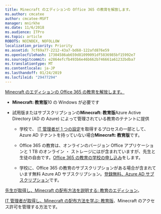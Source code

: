 ```yaml
---
title: Minecraft のエディションの Office 365 の教育を解放します。
ms.author: cmcatee
author: cmcatee-MSFT
manager: mnirkhe
ms.date: 11/6/2018
ms.audience: ITPro
ms.topic: article
ROBOTS: NOINDEX, NOFOLLOW
localization_priority: Priority
ms.assetid: 7cf69a77-2212-43a7-bd68-122afd876e59
ms.openlocfilehash: 17304586ab659d81099091df5836985bf15992e7
ms.sourcegitcommit: e2864efcfb493b6e46b662b746661a61232bdba7
ms.translationtype: MT
ms.contentlocale: ja-JP
ms.lasthandoff: 01/24/2019
ms.locfileid: "29477294"
---
```

[Minecraft のエディションの Office 365 の教育を解放します。](https://docs.microsoft.com/en-us/education/windows/get-minecraft-for-education)
  
- **Minecraft: 教育版**10 の Windows が必要です 
    
- 試用版またはサブスクリプションの**Minecraft: 教育版**Azure Active Directory (AD の Azure) によって管理されている教育のテナントに提供 
    
  - 学校で、 [IT 管理者が 1 つの設定](https://docs.microsoft.com/en-us/education/windows/school-get-minecraft)を取得するプロセスの一部として、Azure AD テナントを持っていない場合**Minecraft: 教育版**です。
    
  - Office 365 の教育は、オンラインのバージョン Office アプリケーションと 1 TB のオンライン ・ ストレージにはが含まれていますが、先生と生徒の自由です。[Office 365 の教育の学校の申し込み](https://products.office.com/academic/office-365-education-plan)をします。
    
  - 学校に、Office 365 の教育のサブスクリプションがある場合が含まれています無料 Azure AD サブスクリプション。[登録無料、Azure AD サブスクリプション](https://msdn.microsoft.com/library/windows/hardware/mt703369%28v=vs.85%29.aspx)です。
    
[先生が取得し、Minecraft の配布方法を説明する: 教育のエディション](https://docs.microsoft.com/en-us/education/windows/teacher-get-minecraft)。
  
[IT 管理者が取得し、Minecraft の配布方法を学ぶ: 教育版](https://docs.microsoft.com/en-us/education/windows/school-get-minecraft)、Minecraft のアクセス許可を管理する方法です。
  

